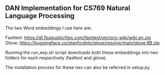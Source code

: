 ## DAN Implementation for CS769 Natural Language Processing

The two Word embeddings I use here are:

Fasttext: https://dl.fbaipublicfiles.com/fasttext/vectors-wiki/wiki.en.zip
Glove: https://huggingface.co/stanfordnlp/glove/resolve/main/glove.6B.zip

Running the run_exp.sh script downloads both these embeddings into two folders for each respectively (fasttext and glove).

The installation process for these two can also be referred in setup.py
